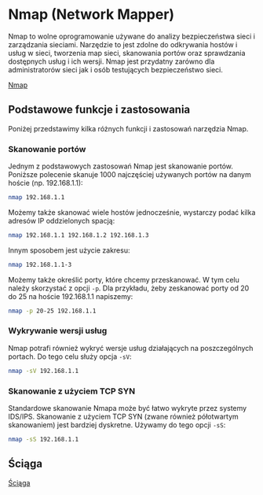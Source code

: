 # Nmap (Network Mapper)

Nmap to wolne oprogramowanie używane do analizy bezpieczeństwa sieci i zarządzania sieciami. Narzędzie to jest zdolne do odkrywania hostów i usług w sieci, tworzenia map sieci, skanowania portów oraz sprawdzania dostępnych usług i ich wersji. Nmap jest przydatny zarówno dla administratorów sieci jak i osób testujących bezpieczeństwo sieci.

[Nmap](https://nmap.org)

## Podstawowe funkcje i zastosowania

Poniżej przedstawimy kilka różnych funkcji i zastosowań narzędzia Nmap.

### Skanowanie portów

Jednym z podstawowych zastosowań Nmap jest skanowanie portów. Poniższe polecenie skanuje 1000 najczęściej używanych portów na danym hoście (np. 192.168.1.1):

```bash
nmap 192.168.1.1
```

Możemy także skanować wiele hostów jednocześnie, wystarczy podać kilka adresów IP oddzielonych spacją:

```bash
nmap 192.168.1.1 192.168.1.2 192.168.1.3
```

Innym sposobem jest użycie zakresu:

```bash
nmap 192.168.1.1-3
```

Możemy także określić porty, które chcemy przeskanować. W tym celu należy skorzystać z opcji `-p`. Dla przykładu, żeby zeskanować porty od $20$ do $25$ na hoście $192.168.1.1$ napiszemy:

```bash
nmap -p 20-25 192.168.1.1
```

### Wykrywanie wersji usług

Nmap potrafi również wykryć wersje usług działających na poszczególnych portach. Do tego celu służy opcja `-sV`:

```bash
nmap -sV 192.168.1.1
```

### Skanowanie z użyciem TCP SYN

Standardowe skanowanie Nmapa może być łatwo wykryte przez systemy IDS/IPS. Skanowanie z użyciem TCP SYN (zwane również półotwartym skanowaniem) jest bardziej dyskretne. Używamy do tego opcji `-sS`:

```bash
nmap -sS 192.168.1.1
```

## Ściąga

[Ściąga](https://cdn.comparitech.com/wp-content/uploads/2019/06/Nmap-Cheat-Sheet.pdf)
